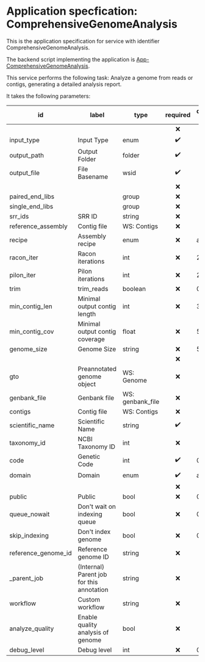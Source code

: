 
# Application specfication: ComprehensiveGenomeAnalysis

This is the application specification for service with identifier ComprehensiveGenomeAnalysis.

The backend script implementing the application is [App-ComprehensiveGenomeAnalysis](service-scripts/App-ComprehensiveGenomeAnalysis.pm).

This service performs the following task:   Analyze a genome from reads or contigs, generating a detailed analysis report.

It takes the following parameters:

| id | label | type | required | default value |
| -- | ----- | ---- | :------: | ------------ |
|  |  |   | :x: |  |
| input_type | Input Type | enum  | :heavy_check_mark: |  |
| output_path | Output Folder | folder  | :heavy_check_mark: |  |
| output_file | File Basename | wsid  | :heavy_check_mark: |  |
|  |  |   | :x: |  |
| paired_end_libs |  | group  | :x: |  |
| single_end_libs |  | group  | :x: |  |
| srr_ids | SRR ID | string  | :x: |  |
| reference_assembly | Contig file | WS: Contigs  | :x: |  |
| recipe | Assembly recipe | enum  | :x: | auto |
| racon_iter | Racon iterations | int  | :x: | 2 |
| pilon_iter | Pilon iterations | int  | :x: | 2 |
| trim | trim_reads | boolean  | :x: | 0 |
| min_contig_len | Minimal output contig length | int  | :x: | 300 |
| min_contig_cov | Minimal output contig coverage | float  | :x: | 5 |
| genome_size | Genome Size | string  | :x: | 5M |
|  |  |   | :x: |  |
| gto | Preannotated genome object | WS: Genome  | :x: |  |
| genbank_file | Genbank file | WS: genbank_file  | :x: |  |
| contigs | Contig file | WS: Contigs  | :x: |  |
| scientific_name | Scientific Name | string  | :heavy_check_mark: |  |
| taxonomy_id | NCBI Taxonomy ID | int  | :x: |  |
| code | Genetic Code | int  | :heavy_check_mark: | 0 |
| domain | Domain | enum  | :heavy_check_mark: | auto |
|  |  |   | :x: |  |
| public | Public | bool  | :x: | 0 |
| queue_nowait | Don't wait on indexing queue | bool  | :x: | 0 |
| skip_indexing | Don't index genome | bool  | :x: | 0 |
| reference_genome_id | Reference genome ID | string  | :x: |  |
| _parent_job | (Internal) Parent job for this annotation | string  | :x: |  |
| workflow | Custom workflow | string  | :x: |  |
| analyze_quality | Enable quality analysis of genome | bool  | :x: |  |
| debug_level | Debug level | int  | :x: | 0 |

